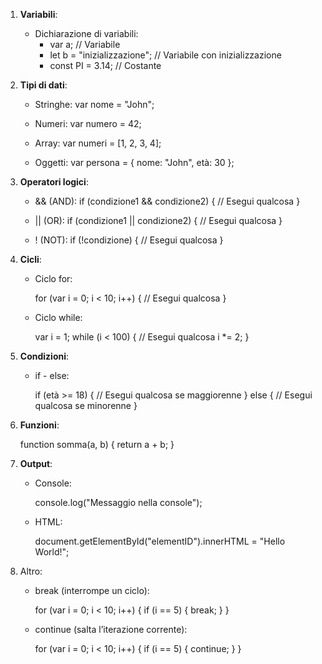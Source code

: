 1.  **Variabili**:

    - Dichiarazione di variabili:
      - var a; // Variabile
      - let b = "inizializzazione"; // Variabile con inizializzazione
      - const PI = 3.14; // Costante

2.  **Tipi di dati**:

    - Stringhe:
      var nome = "John";

    - Numeri:
      var numero = 42;

    - Array:
      var numeri = [1, 2, 3, 4];

    - Oggetti:
      var persona = { nome: "John", età: 30 };

3.  **Operatori logici**:

    - && (AND):
      if (condizione1 && condizione2) {
      // Esegui qualcosa
      }

    - || (OR):
      if (condizione1 || condizione2) {
      // Esegui qualcosa
      }

    - ! (NOT):
      if (!condizione) {
      // Esegui qualcosa
      }

4.  **Cicli**:

    - Ciclo for:

      for (var i = 0; i < 10; i++) {
      // Esegui qualcosa
      }

    - Ciclo while:

      var i = 1;
      while (i < 100) {
      // Esegui qualcosa
      i \*= 2;
      }

5.  **Condizioni**:

    - if - else:

      if (età >= 18) {
      // Esegui qualcosa se maggiorenne
      } else {
      // Esegui qualcosa se minorenne
      }

6.  **Funzioni**:

    function somma(a, b) {
    return a + b;
    }

7.  **Output**:

    - Console:

      console.log("Messaggio nella console");

    - HTML:

      document.getElementById("elementID").innerHTML = "Hello World!";

8.  Altro:

    - break (interrompe un ciclo):

      for (var i = 0; i < 10; i++) {
      if (i == 5) {
      break;
      }
      }

    - continue (salta l’iterazione corrente):

      for (var i = 0; i < 10; i++) {
      if (i == 5) {
      continue;
      }
      }
